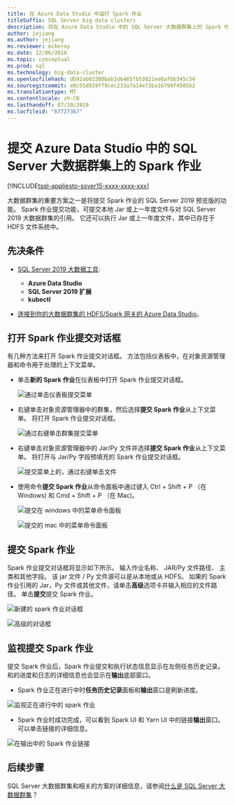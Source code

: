 ```yaml
---
title: 在 Azure Data Studio 中运行 Spark 作业
titleSuffix: SQL Server big data clusters
description: 将在 Azure Data Studio 中的 SQL Server 大数据群集上的 Spark 作业提交。
author: jejiang
ms.author: jejiang
ms.reviewer: mikeray
ms.date: 12/06/2018
ms.topic: conceptual
ms.prod: sql
ms.technology: big-data-cluster
ms.openlocfilehash: db92ab03380bab1d6465fb53821ee6afbb345c54
ms.sourcegitcommit: e0c55d919ff9cec233a7a14e72ba16799f4505b2
ms.translationtype: MT
ms.contentlocale: zh-CN
ms.lasthandoff: 07/10/2019
ms.locfileid: "67727367"
---
```

# <a name="submit-spark-jobs-on-sql-server-big-data-clusters-in-azure-data-studio"></a>提交 Azure Data Studio 中的 SQL Server 大数据群集上的 Spark 作业

[!INCLUDE[tsql-appliesto-ssver15-xxxx-xxxx-xxx](../includes/tsql-appliesto-ssver15-xxxx-xxxx-xxx.md)]

大数据群集的重要方案之一是将提交 Spark 作业的 SQL Server 2019 预览版的功能。 Spark 作业提交功能，可提交本地 Jar 或上一年度文件与对 SQL Server 2019 大数据群集的引用。 它还可以执行 Jar 或上一年度文件，其中已存在于 HDFS 文件系统中。 

## <a name="prerequisites"></a>先决条件

- [SQL Server 2019 大数据工具](deploy-big-data-tools.md):
   - **Azure Data Studio**
   - **SQL Server 2019 扩展**
   - **kubectl**

- [连接到你的大数据群集的 HDFS/Spark 网关的 Azure Data Studio](connect-to-big-data-cluster.md)。

## <a name="open-spark-job-submission-dialog"></a>打开 Spark 作业提交对话框
有几种方法来打开 Spark 作业提交对话框。 方法包括仪表板中，在对象资源管理器和命令用于处理的上下文菜单。

+ 单击**新的 Spark 作业**在仪表板中打开 Spark 作业提交对话框。

    ![通过单击仪表板提交菜单](./media/submit-spark-job/new-spark-job.png)
 
+ 右键单击对象资源管理器中的群集，然后选择**提交 Spark 作业**从上下文菜单。 将打开 Spark 作业提交对话框。  
 
    ![通过右键单击群集提交菜单](./media/submit-spark-job/submit-spark-job.png)

+ 右键单击对象资源管理器中的 Jar/Py 文件并选择**提交 Spark 作业**从上下文菜单。 将打开与 Jar/Py 字段预填充的 Spark 作业提交对话框。 
 
    ![提交菜单上的，通过右键单击文件](./media/submit-spark-job/submit-spark-job-2.png)

+ 使用命令**提交 Spark 作业**从命令面板中通过键入 Ctrl + Shift + P （在 Windows) 和 Cmd + Shift + P （在 Mac)。

    ![提交在 windows 中的菜单命令面板](./media/submit-spark-job/submit-spark-job-3.png)

    ![提交的 mac 中的菜单命令面板](./media/submit-spark-job/submit-spark-job-4.png)
  
 
## <a name="submit-spark-job"></a>提交 Spark 作业 
Spark 作业提交对话框将显示如下所示。 输入作业名称、 JAR/Py 文件路径、 主类和其他字段。 该 jar 文件 / Py 文件源可以是从本地或从 HDFS。 如果的 Spark 作业引用的 Jar，Py 文件或其他文件，请单击**高级**选项卡并输入相应的文件路径。 单击**提交**提交 Spark 作业。
 
![新建的 spark 作业对话框](./media/submit-spark-job/submit-spark-job-section.png)

![高级的对话框](./media/submit-spark-job/submit-spark-job-section-1.png)

## <a name="monitor-spark-job-submission"></a>监视提交 Spark 作业
提交 Spark 作业后，Spark 作业提交和执行状态信息显示在左侧任务历史记录。 和的进度和日志的详细信息也会显示在**输出**底部窗口。
+ Spark 作业正在进行中时**任务历史记录**面板和**输出**窗口是刷新进度。

![监视正在进行中的 spark 作业](./media/submit-spark-job/monitor-spark-job-submission.png)

+ Spark 作业时成功完成，可以看到 Spark UI 和 Yarn UI 中的链接**输出**窗口。 可以单击链接的详细信息。

![在输出中的 Spark 作业链接](./media/submit-spark-job/monitor-spark-job-submission-2.png)

## <a name="next-steps"></a>后续步骤
SQL Server 大数据群集和相关的方案的详细信息，请参阅[什么是 SQL Server 大数据群集](big-data-cluster-overview.md)？

